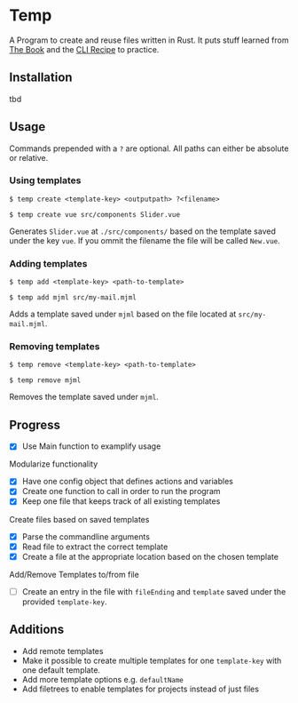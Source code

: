 # Temp

A Program to create and reuse files written in Rust. It puts stuff learned from [The Book](https://doc.rust-lang.org/book/) and the [CLI Recipe](https://rust-cli.github.io/book/index.html) to practice.

## Installation

tbd

## Usage
Commands prepended with a `?` are optional. All paths can either be absolute or relative.

### Using templates
```
$ temp create <template-key> <outputpath> ?<filename>

$ temp create vue src/components Slider.vue
```

Generates `Slider.vue` at `./src/components/` based on the template saved under the key `vue`. If you ommit the filename the file will be called `New.vue`.

### Adding templates
```
$ temp add <template-key> <path-to-template>

$ temp add mjml src/my-mail.mjml
```

Adds a template saved under `mjml` based on the file located at `src/my-mail.mjml`.
### Removing templates
```
$ temp remove <template-key> <path-to-template>

$ temp remove mjml
```

Removes the template saved under `mjml`.

## Progress
- [x] Use Main function to examplify usage

Modularize functionality
- [x] Have one config object that defines actions and variables
- [x] Create one function to call in order to run the program
- [x] Keep one file that keeps track of all existing templates

Create files based on saved templates
- [x] Parse the commandline arguments
- [x] Read file to extract the correct template
- [x] Create a file at the appropriate location based on the chosen template

Add/Remove Templates to/from file
- [ ] Create an entry in the file with `fileEnding` and `template` saved under the provided `template-key`.


## Additions
- Add remote templates
- Make it possible to create multiple templates for one `template-key` with one default template.
- Add more template options e.g. `defaultName`
- Add filetrees to enable templates for projects instead of just files